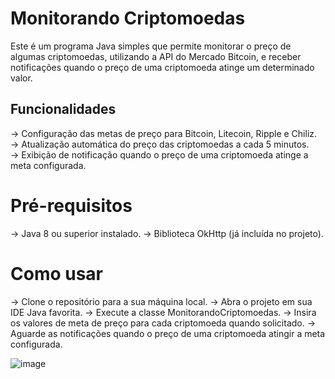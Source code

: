 # Monitorando Criptomoedas
Este é um programa Java simples que permite monitorar o preço de algumas criptomoedas, utilizando a API do Mercado Bitcoin, e receber notificações quando o preço de uma criptomoeda atinge um determinado valor.

## Funcionalidades
-> Configuração das metas de preço para Bitcoin, Litecoin, Ripple e Chiliz.  
-> Atualização automática do preço das criptomoedas a cada 5 minutos.  
-> Exibição de notificação quando o preço de uma criptomoeda atinge a meta configurada.  

# Pré-requisitos
-> Java 8 ou superior instalado.
-> Biblioteca OkHttp (já incluída no projeto).

# Como usar
-> Clone o repositório para a sua máquina local.
-> Abra o projeto em sua IDE Java favorita.
-> Execute a classe MonitorandoCriptomoedas.
-> Insira os valores de meta de preço para cada criptomoeda quando solicitado.
-> Aguarde as notificações quando o preço de uma criptomoeda atingir a meta configurada.

![image](https://user-images.githubusercontent.com/24597559/161296584-fadb70cf-530f-4c00-becf-1ae20c411c78.png)

